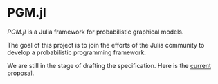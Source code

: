 # PGM.jl

*PGM.jl* is a Julia framework for probabilistic graphical models.

The goal of this project is to join the efforts of the Julia community to develop a probabilistic programming framework.

We are still in the stage of drafting the specification. Here is the [current proposal](http://openpp-proposal.readthedocs.org/en/latest/).


